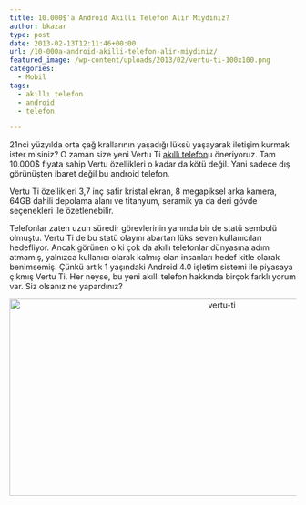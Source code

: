```yaml
---
title: 10.000$’a Android Akıllı Telefon Alır Mıydınız?
author: bkazar
type: post
date: 2013-02-13T12:11:46+00:00
url: /10-000a-android-akilli-telefon-alir-miydiniz/
featured_image: /wp-content/uploads/2013/02/vertu-ti-100x100.png
categories:
  - Mobil
tags:
  - akıllı telefon
  - android
  - telefon

---
```

21nci yüzyılda orta çağ krallarının yaşadığı lüksü yaşayarak iletişim kurmak ister misiniz? O zaman size yeni Vertu Ti [akıllı telefon][1]u öneriyoruz. Tam 10.000$ fiyata sahip Vertu özellikleri o kadar da kötü değil. Yani sadece dış görünüşten ibaret değil bu android telefon.

Vertu Ti özellikleri 3,7 inç safir kristal ekran, 8 megapiksel arka kamera, 64GB dahili depolama alanı ve titanyum, seramik ya da deri gövde seçenekleri ile özetlenebilir.

Telefonlar zaten uzun süredir görevlerinin yanında bir de statü sembolü olmuştu. Vertu Ti de bu statü olayını abartan lüks seven kullanıcıları hedefliyor. Ancak görünen o ki çok da akıllı telefonlar dünyasına adım atmamış, yalnızca kullanıcı olarak kalmış olan insanları hedef kitle olarak benimsemiş. Çünkü artık 1 yaşındaki Android 4.0 işletim sistemi ile piyasaya çıkmış Vertu Ti. Her neyse, bu yeni akıllı telefon hakkında birçok farklı yorum var. Siz olsanız ne yapardınız?

<p style="text-align: center;">
  <img class="aligncenter  wp-image-11870" alt="vertu-ti" src="https://www.murekkep.org/wp-content/uploads/2013/02/vertu-ti.png" width="730" height="346" srcset="https://www.murekkep.org/wp-content/uploads/2013/02/vertu-ti.png 913w, https://www.murekkep.org/wp-content/uploads/2013/02/vertu-ti-400x189.png 400w, https://www.murekkep.org/wp-content/uploads/2013/02/vertu-ti-50x23.png 50w, https://www.murekkep.org/wp-content/uploads/2013/02/vertu-ti-125x59.png 125w, https://www.murekkep.org/wp-content/uploads/2013/02/vertu-ti-300x142.png 300w, https://www.murekkep.org/wp-content/uploads/2013/02/vertu-ti-580x275.png 580w" sizes="(max-width: 730px) 100vw, 730px" />
</p>

 [1]: https://www.murekkep.org/telefon